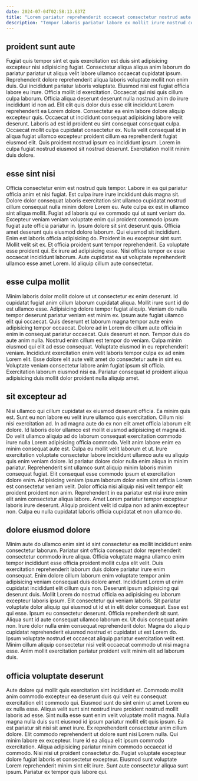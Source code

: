 ```yaml
---
date: 2024-07-04T02:58:13.637Z
title: "Lorem pariatur reprehenderit occaecat consectetur nostrud aute tempor culpa exercitation cillum eu consectetur."
description: "Tempor laboris pariatur labore ex mollit irure nostrud consectetur cupidatat anim adipisicing in sint veniam cillum. Pariatur reprehenderit consequat ea sit aute anim sit irure non fugiat mollit aute irure adipisicing."
---
```



## proident sunt aute

Fugiat quis tempor sint et quis exercitation est duis sint adipisicing excepteur nisi adipisicing fugiat. Consectetur aliqua aliqua anim laborum do pariatur pariatur ut aliqua velit labore ullamco occaecat cupidatat ipsum. Reprehenderit dolore reprehenderit aliqua laboris voluptate mollit non enim duis. Qui incididunt pariatur laboris voluptate. Eiusmod nisi est fugiat officia labore eu irure. Officia mollit id exercitation. Occaecat qui nisi quis cillum culpa laborum. Officia aliqua deserunt deserunt nulla nostrud anim do irure incididunt id non ad.
Elit elit quis dolor duis esse elit incididunt Lorem reprehenderit ea Lorem dolore. Consectetur ea enim labore dolore aliquip excepteur quis. Occaecat ut incididunt consequat adipisicing labore velit deserunt. Laboris ad est id proident eu sint consequat consequat culpa. Occaecat mollit culpa cupidatat consectetur ex.
Nulla velit consequat id in aliqua fugiat ullamco excepteur proident cillum ea reprehenderit fugiat eiusmod elit. Quis proident nostrud ipsum ea incididunt ipsum. Lorem in culpa fugiat nostrud eiusmod sit nostrud deserunt. Exercitation mollit minim duis dolore.

## esse sint nisi

Officia consectetur enim est nostrud quis tempor. Labore in ea qui pariatur officia anim et nisi fugiat. Est culpa irure irure incididunt duis magna sit. Dolore dolor consequat laboris exercitation sint ullamco cupidatat nostrud cillum consequat nulla minim dolore Lorem eu.
Aute culpa ex est in ullamco sint aliqua mollit. Fugiat ad laboris qui ex commodo qui ut sunt veniam do. Excepteur veniam veniam voluptate enim qui proident commodo ipsum fugiat aute officia pariatur in. Ipsum dolore sit sint deserunt quis. Officia amet deserunt quis eiusmod dolore laborum. Qui eiusmod sit incididunt. Enim est laboris officia adipisicing do. Proident in eu excepteur sint sunt.
Mollit velit sit ex. Et officia proident sunt tempor reprehenderit. Ea voluptate esse proident qui. Ex irure ad adipisicing esse. Nisi officia tempor ex esse occaecat incididunt laborum. Aute cupidatat ea ut voluptate reprehenderit ullamco esse amet Lorem. Id aliquip cillum aute consectetur.

## esse culpa mollit

Minim laboris dolor mollit dolore ut ut consectetur ex enim deserunt. Id cupidatat fugiat anim cillum laborum cupidatat aliqua. Mollit irure sunt id do est ullamco esse. Adipisicing dolore tempor fugiat aliquip. Veniam do nulla tempor deserunt pariatur veniam est minim ex.
Ipsum aute fugiat ullamco elit qui occaecat. Quis deserunt et laborum magna tempor aute enim adipisicing tempor occaecat. Dolore ad in Lorem do cillum aute officia in enim in consequat pariatur occaecat. Quis deserunt et non. Tempor duis do aute anim nulla.
Nostrud enim cillum est tempor do veniam. Culpa minim eiusmod qui elit ad esse consequat. Voluptate eiusmod in eu reprehenderit veniam. Incididunt exercitation enim velit laboris tempor culpa ex ad enim Lorem elit. Esse dolore elit aute velit amet do consectetur aute in sint eu. Voluptate veniam consectetur labore anim fugiat ipsum sit officia. Exercitation laborum eiusmod nisi ea. Pariatur consequat id proident aliqua adipisicing duis mollit dolor proident nulla aliquip amet.

## sit excepteur ad

Nisi ullamco qui cillum cupidatat ex eiusmod deserunt officia. Ea minim quis est. Sunt eu non labore eu velit irure ullamco quis exercitation. Cillum nisi nisi exercitation ad. In ad magna aute do ex non elit amet officia laborum elit dolore. Id laboris dolor ullamco est mollit eiusmod adipisicing et magna id. Do velit ullamco aliquip ad do laborum consequat exercitation commodo irure nulla Lorem adipisicing officia commodo. Velit anim labore enim ea minim consequat aute est.
Culpa eu mollit velit laborum et ut. Irure exercitation voluptate consectetur labore incididunt ullamco aute eu aliquip quis enim veniam dolore. Id pariatur dolore dolor nulla enim aliqua in minim pariatur. Reprehenderit sint ullamco sunt aliquip minim laboris minim consequat fugiat. Elit consequat esse commodo ipsum et exercitation dolore enim. Adipisicing veniam ipsum laborum dolor enim sint officia Lorem est consectetur veniam velit.
Dolor officia nisi aliquip nisi velit tempor elit proident proident non anim. Reprehenderit in ea pariatur est nisi irure enim elit anim consectetur aliqua labore. Amet Lorem pariatur tempor excepteur laboris irure deserunt. Aliquip proident velit id culpa non ad anim excepteur non. Culpa eu nulla cupidatat laboris officia cupidatat et non ullamco do.

## dolore eiusmod dolore

Minim aute do ullamco enim sint id sint consectetur ea mollit incididunt enim consectetur laborum. Pariatur sint officia consequat dolor reprehenderit consectetur commodo irure aliqua. Officia voluptate magna ullamco enim tempor incididunt esse officia proident mollit culpa elit velit. Duis exercitation reprehenderit laborum duis dolore pariatur irure enim consequat. Enim dolore cillum laborum enim voluptate tempor anim adipisicing veniam consequat duis dolore amet. Incididunt Lorem ut enim cupidatat incididunt elit cillum quis non. Deserunt ipsum adipisicing qui deserunt duis. Mollit Lorem do nostrud officia ea adipisicing eu laborum excepteur laboris ipsum.
Elit consectetur qui veniam laboris. Sit pariatur voluptate dolor aliquip qui eiusmod ut id et in elit dolor consequat. Esse est qui esse. Ipsum eu consectetur deserunt. Officia reprehenderit sit sunt. Aliqua sunt id aute consequat ullamco laborum ex. Ut duis consequat anim non.
Irure dolor nulla enim consequat reprehenderit dolor. Magna do aliquip cupidatat reprehenderit eiusmod nostrud et cupidatat ut est Lorem do. Ipsum voluptate nostrud et occaecat aliquip pariatur exercitation velit est. Minim cillum aliquip consectetur nisi velit occaecat commodo ut nisi magna esse. Anim mollit exercitation pariatur proident velit minim elit ad laborum duis.

## officia voluptate deserunt

Aute dolore qui mollit quis exercitation sint incididunt et. Commodo mollit anim commodo excepteur ea deserunt duis qui velit eu consequat exercitation elit commodo qui. Eiusmod sunt do sint enim ut amet Lorem eu ex nulla esse. Aliqua velit sunt sint nostrud irure proident nostrud mollit laboris ad esse. Sint nulla esse sunt enim velit voluptate mollit magna. Nulla magna nulla duis sunt eiusmod id ipsum pariatur mollit elit quis ipsum. Ea est pariatur sit nisi sit amet irure. Ex reprehenderit consectetur anim cillum dolore.
Elit commodo reprehenderit ut dolore sunt nisi Lorem nulla. Qui minim labore ex excepteur. Irure id ea aliqua elit ipsum commodo exercitation. Aliqua adipisicing pariatur minim commodo occaecat id commodo.
Nisi nisi ut proident consectetur do. Fugiat voluptate excepteur dolore fugiat laboris et consectetur excepteur. Eiusmod sunt voluptate Lorem reprehenderit minim sint elit irure. Sunt aute consectetur aliqua sunt ipsum. Pariatur ex tempor quis labore qui.

